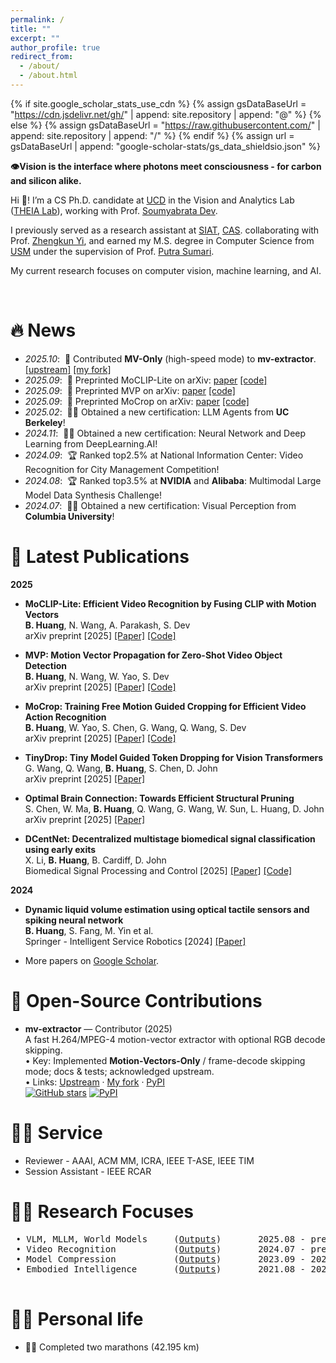 ```yaml
---
permalink: /
title: ""
excerpt: ""
author_profile: true
redirect_from: 
  - /about/
  - /about.html
---
```


{% if site.google_scholar_stats_use_cdn %}
{% assign gsDataBaseUrl = "https://cdn.jsdelivr.net/gh/" | append: site.repository | append: "@" %}
{% else %}
{% assign gsDataBaseUrl = "https://raw.githubusercontent.com/" | append: site.repository | append: "/" %}
{% endif %}
{% assign url = gsDataBaseUrl | append: "google-scholar-stats/gs_data_shieldsio.json" %}

<span class='anchor' id='about-me'></span>


**👁️Vision is the interface where photons meet consciousness - for carbon and silicon alike.**  


Hi 👋! I’m a CS Ph.D. candidate at <a href="https://www.ucd.ie/">UCD</a> in the Vision and Analytics Lab (<a href="https://soumyabrata.dev/theia/">THEIA Lab</a>), working with Prof. <a href="https://soumyabrata.dev/">Soumyabrata Dev</a>.  

I previously served as a research assistant at <a href="https://www.siat.ac.cn/">SIAT</a>, <a href="https://english.cas.cn/">CAS</a>. collaborating with Prof. <a href="https://scholar.google.com/citations?user=LggfIykAAAAJ&hl=en">Zhengkun Yi</a>, and earned my M.S. degree in Computer Science from <a href="https://www.usm.my/en/">USM</a> under the supervision of Prof. <a href="https://scholar.google.com/citations?user=OehI3nsAAAAJ&hl=en">Putra Sumari</a>.  


My current research focuses on computer vision, machine learning, and AI.  

<!--I have published several papers with total <a href='https://scholar.google.com/citations?user=WsVak2gAAAAJ'><img src="https://img.shields.io/endpoint?url={{ url | url_encode }}&logo=Google%20Scholar&labelColor=f6f6f6&color=9cf&style=flat&label=citations"></a> google scholar citations. 
-->

<br>


# 🔥 News
- *2025.10*: &nbsp;🤝 Contributed **MV-Only** (high-speed mode) to **mv-extractor**. [[upstream]](https://github.com/LukasBommes/mv-extractor) [[my fork]](https://github.com/microa/hs-mv-extractor) 
- *2025.09*: &nbsp;📝 Preprinted MoCLIP-Lite on arXiv: [paper](https://arxiv.org/abs/2509.17084) [[code]](https://github.com/microa/MoCLIP-Lite)
- *2025.09*: &nbsp;📝 Preprinted MVP on arXiv: [paper](https://arxiv.org/abs/2509.18388) [[code]](https://github.com/microa/MVP)
- *2025.09*: &nbsp;📝 Preprinted MoCrop on arXiv: [paper](https://arxiv.org/abs/2509.18473) [[code]](https://github.com/microa/MoCrop)
- *2025.02*: &nbsp;👨‍🎓 Obtained a new certification: LLM Agents from **UC Berkeley**!
- *2024.11*: &nbsp;👨‍🎓 Obtained a new certification: Neural Network and Deep Learning from DeepLearning.AI!
- *2024.09*: &nbsp;🏆 Ranked top2.5%<!--13/523--> at National Information Center: Video Recognition for City Management Competition!
- *2024.08*: &nbsp;🏆 Ranked top3.5%<!--38/1066--> at **NVIDIA** and **Alibaba**: Multimodal Large Model Data Synthesis Challenge!
- *2024.07*: &nbsp;👨‍🎓 Obtained a new certification: Visual Perception from **Columbia University**!


# 📝 Latest Publications 

**2025**
- **MoCLIP-Lite: Efficient Video Recognition by Fusing CLIP with Motion Vectors**  
  **B. Huang**, N. Wang, A. Parakash, S. Dev  
  arXiv preprint [2025] [[Paper]](https://arxiv.org/abs/2509.17084) [[Code]](https://github.com/microa/MoCLIP-Lite)

- **MVP: Motion Vector Propagation for Zero-Shot Video Object Detection**  
  **B. Huang**, N. Wang, W. Yao, S. Dev  
  arXiv preprint [2025] [[Paper]](https://arxiv.org/abs/2509.18388) [[Code]](https://github.com/microa/MVP)

- **MoCrop: Training Free Motion Guided Cropping for Efficient Video Action Recognition**  
  **B. Huang**, W. Yao, S. Chen, G. Wang, Q. Wang, S. Dev  
  arXiv preprint [2025] [[Paper]](https://arxiv.org/abs/2509.18473) [[Code]](https://github.com/microa/MoCrop)

- **TinyDrop: Tiny Model Guided Token Dropping for Vision Transformers**  
  G. Wang, Q. Wang, **B. Huang**, S. Chen, D. John  
  arXiv preprint [2025] [[Paper]](https://arxiv.org/abs/2509.03379)

- **Optimal Brain Connection: Towards Efficient Structural Pruning**  
  S. Chen, W. Ma, **B. Huang**, Q. Wang, G. Wang, W. Sun, L. Huang, D. John  
  arXiv preprint [2025] [[Paper]](https://arxiv.org/abs/2508.05521)

- **DCentNet: Decentralized multistage biomedical signal classification using early exits**  
  X. Li, **B. Huang**, B. Cardiff, D. John  
  Biomedical Signal Processing and Control [2025] [[Paper]](https://doi.org/10.1016/j.bspc.2024.107468) [[Code]](https://github.com/microa/DSCEE)

**2024**
- **Dynamic liquid volume estimation using optical tactile sensors and spiking neural network**  
  **B. Huang**, S. Fang, M. Yin et al.  
  Springer - Intelligent Service Robotics [2024] [[Paper]](https://doi.org/10.1007/s11370-023-00488-0)

- More papers on [Google Scholar](https://scholar.google.com/citations?user=WsVak2gAAAAJ).

# 🧩 Open-Source Contributions
- **mv-extractor** — Contributor (2025)  
  A fast H.264/MPEG-4 motion-vector extractor with optional RGB decode skipping.  
  • Key: Implemented **Motion-Vectors-Only** / frame-decode skipping mode; docs & tests; acknowledged upstream.  
  • Links: [Upstream](https://github.com/LukasBommes/mv-extractor) · [My fork](https://github.com/microa/hs-mv-extractor) · [PyPI](https://pypi.org/project/motion-vector-extractor/)  
  <a href="https://github.com/LukasBommes/mv-extractor"><img alt="GitHub stars" src="https://img.shields.io/github/stars/LukasBommes/mv-extractor?style=social"></a>
  <a href="https://pypi.org/project/motion-vector-extractor/"><img alt="PyPI" src="https://img.shields.io/pypi/v/motion-vector-extractor"></a>


# 👨‍💻 Service
- Reviewer - AAAI, ACM MM, ICRA, IEEE T-ASE, IEEE TIM
- Session Assistant - IEEE RCAR

# 👨‍💻 Research Focuses
<pre>
 • VLM, MLLM, World Models     (<a href="/vlm-mllm/">Outputs</a>)       2025.08 - present
 • Video Recognition           (<a href="/video-recognition/">Outputs</a>)       2024.07 - present
 • Model Compression           (<a href="/model-compression/">Outputs</a>)       2023.09 - 2024.06
 • Embodied Intelligence       (<a href="/robotics/">Outputs</a>)       2021.08 - 2023.08

</pre>

# 🏃‍♂️ Personal life
- 🏃‍♂️ Completed two marathons (42.195 km)
<br>
